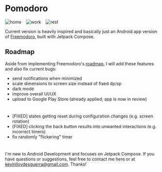 # Pomodoro
![home](https://i.imgur.com/10gcxvF.jpg)&nbsp;&nbsp;&nbsp;&nbsp;![work](https://i.imgur.com/oIv8Lus.jpg)&nbsp;&nbsp;&nbsp;&nbsp;![rest](https://i.imgur.com/Hj2wite.jpg)

Current version is heavily inspired and basically just an Android app version of [Freemodoro](https://freemodoro.vercel.app/), built with Jetpack Compose.
## Roadmap
Aside from implementing Freemodoro's [roadmap](https://github.com/shwwwna/freemodoro), I will add these features and also fix current bugs:
- send notifications when minimized
- scale dimensions to screen size instead of fixed dp/sp
- dark mode
- improve overall UI/UX
- upload to Google Play Store (already applied; app is now in review)
#
- [FIXED] states getting reset during configuration changes (e.g. screen rotation)
- [FIXED] clicking the back button results into unwanted interactions (e.g. incorrect timers)
- fix randomly "flickering" timer

#
I'm new to Android Development and focuses on Jetpack Compose. If you have questions or suggestions, feel free to contact me here or at kevinlloydesguerra@gmail.com. Thanks!
